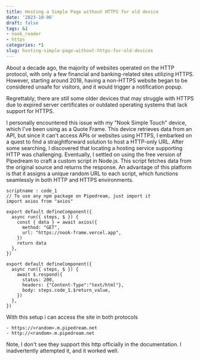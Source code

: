 ```yaml
---
title: Hosting a Simple Page without HTTPS for old device
date: '2023-10-06'
draft: false
tags: &1
- nook_reader
- https
categories: *1
slug: hosting-simple-page-without-https-for-old-devices
---
```


About a decade ago, the majority of websites operated on the HTTP protocol, with only a few financial and banking-related sites utilizing HTTPS. However, starting around 2018, having a non-HTTPS website began to be considered unsafe for visitors, and it would trigger a notification popup.

Regrettably, there are still some older devices that may struggle with HTTPS due to expired server certificates or outdated operating systems that lack support for HTTPS.

I personally encountered this issue with my "Nook Simple Touch" device, which I've been using as a Quote Frame. This device retrieves data from an API, but since it can't access APIs or websites using HTTPS, I embarked on a quest to find a straightforward solution to host a HTTP-only URL. After some searching, I discovered that locating a hosting service supporting HTTP was challenging. Eventually, I settled on using the free version of Pipedream to craft a custom script in Node.js. This script fetches data from the original source and returns the response. An advantage of this platform is that it assigns a unique random URL to each script, which functions seamlessly in both HTTP and HTTPS environments.



```
scriptname : code_1
// To use any npm package on Pipedream, just import it
import axios from "axios"

export default defineComponent({
  async run({ steps, $ }) {
    const { data } = await axios({
      method: "GET",
      url: "https://nook-frame.vercel.app",
    })
    return data
  },
})
```

```
export default defineComponent({
  async run({ steps, $ }) {
    await $.respond({
      status: 200,
      headers: {"Content-Type":"text/html"},
      body: steps.code_1.$return_value,
    })
  },
})
```


With this setup i can access the site in both protocols

```
- https://<random>.m.pipedream.net
- http://<random>.m.pipedream.net

```

Note, I don't see they support this http officially in the documentation. I inadvertently attempted it, and it worked well.